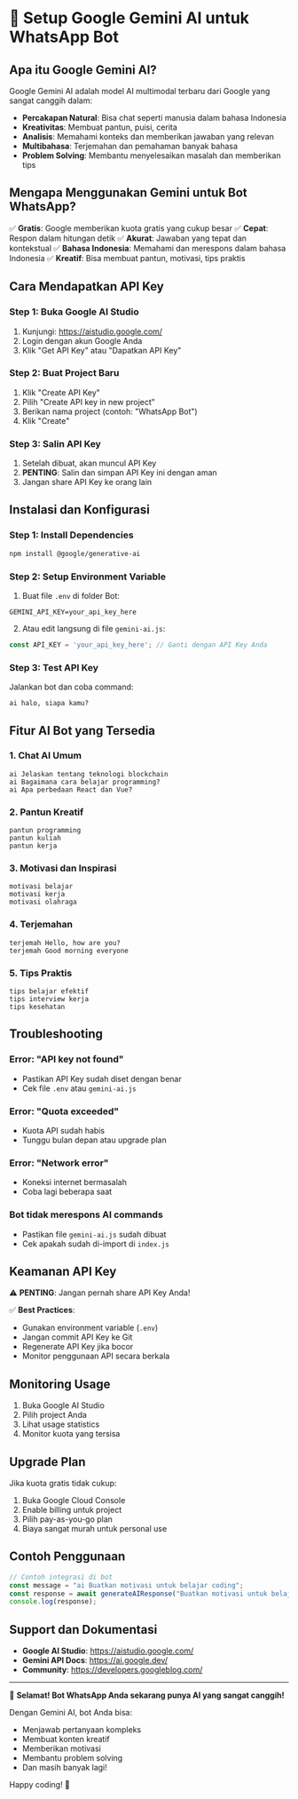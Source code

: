 # 🤖 Setup Google Gemini AI untuk WhatsApp Bot

## Apa itu Google Gemini AI?

Google Gemini AI adalah model AI multimodal terbaru dari Google yang sangat canggih dalam:
- **Percakapan Natural**: Bisa chat seperti manusia dalam bahasa Indonesia
- **Kreativitas**: Membuat pantun, puisi, cerita
- **Analisis**: Memahami konteks dan memberikan jawaban yang relevan
- **Multibahasa**: Terjemahan dan pemahaman banyak bahasa
- **Problem Solving**: Membantu menyelesaikan masalah dan memberikan tips

## Mengapa Menggunakan Gemini untuk Bot WhatsApp?

✅ **Gratis**: Google memberikan kuota gratis yang cukup besar
✅ **Cepat**: Respon dalam hitungan detik
✅ **Akurat**: Jawaban yang tepat dan kontekstual
✅ **Bahasa Indonesia**: Memahami dan merespons dalam bahasa Indonesia
✅ **Kreatif**: Bisa membuat pantun, motivasi, tips praktis

## Cara Mendapatkan API Key

### Step 1: Buka Google AI Studio
1. Kunjungi: https://aistudio.google.com/
2. Login dengan akun Google Anda
3. Klik "Get API Key" atau "Dapatkan API Key"

### Step 2: Buat Project Baru
1. Klik "Create API Key"
2. Pilih "Create API key in new project"
3. Berikan nama project (contoh: "WhatsApp Bot")
4. Klik "Create"

### Step 3: Salin API Key
1. Setelah dibuat, akan muncul API Key
2. **PENTING**: Salin dan simpan API Key ini dengan aman
3. Jangan share API Key ke orang lain

## Instalasi dan Konfigurasi

### Step 1: Install Dependencies
```bash
npm install @google/generative-ai
```

### Step 2: Setup Environment Variable
1. Buat file `.env` di folder Bot:
```
GEMINI_API_KEY=your_api_key_here
```

2. Atau edit langsung di file `gemini-ai.js`:
```javascript
const API_KEY = 'your_api_key_here'; // Ganti dengan API Key Anda
```

### Step 3: Test API Key
Jalankan bot dan coba command:
```
ai halo, siapa kamu?
```

## Fitur AI Bot yang Tersedia

### 1. Chat AI Umum
```
ai Jelaskan tentang teknologi blockchain
ai Bagaimana cara belajar programming?
ai Apa perbedaan React dan Vue?
```

### 2. Pantun Kreatif
```
pantun programming
pantun kuliah
pantun kerja
```

### 3. Motivasi dan Inspirasi
```
motivasi belajar
motivasi kerja
motivasi olahraga
```

### 4. Terjemahan
```
terjemah Hello, how are you?
terjemah Good morning everyone
```

### 5. Tips Praktis
```
tips belajar efektif
tips interview kerja
tips kesehatan
```

## Troubleshooting

### Error: "API key not found"
- Pastikan API Key sudah diset dengan benar
- Cek file `.env` atau `gemini-ai.js`

### Error: "Quota exceeded"
- Kuota API sudah habis
- Tunggu bulan depan atau upgrade plan

### Error: "Network error"
- Koneksi internet bermasalah
- Coba lagi beberapa saat

### Bot tidak merespons AI commands
- Pastikan file `gemini-ai.js` sudah dibuat
- Cek apakah sudah di-import di `index.js`

## Keamanan API Key

⚠️ **PENTING**: Jangan pernah share API Key Anda!

✅ **Best Practices**:
- Gunakan environment variable (`.env`)
- Jangan commit API Key ke Git
- Regenerate API Key jika bocor
- Monitor penggunaan API secara berkala

## Monitoring Usage

1. Buka Google AI Studio
2. Pilih project Anda
3. Lihat usage statistics
4. Monitor kuota yang tersisa

## Upgrade Plan

Jika kuota gratis tidak cukup:
1. Buka Google Cloud Console
2. Enable billing untuk project
3. Pilih pay-as-you-go plan
4. Biaya sangat murah untuk personal use

## Contoh Penggunaan

```javascript
// Contoh integrasi di bot
const message = "ai Buatkan motivasi untuk belajar coding";
const response = await generateAIResponse("Buatkan motivasi untuk belajar coding");
console.log(response);
```

## Support dan Dokumentasi

- **Google AI Studio**: https://aistudio.google.com/
- **Gemini API Docs**: https://ai.google.dev/
- **Community**: https://developers.googleblog.com/

---

🚀 **Selamat! Bot WhatsApp Anda sekarang punya AI yang sangat canggih!**

Dengan Gemini AI, bot Anda bisa:
- Menjawab pertanyaan kompleks
- Membuat konten kreatif
- Memberikan motivasi
- Membantu problem solving
- Dan masih banyak lagi!

Happy coding! 🎉
